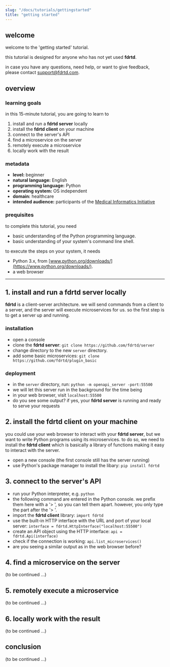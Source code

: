 ```yaml
---
slug: "/docs/tutorials/gettingstarted"
title: "getting started"
---
```


## welcome

welcome to the 'getting started' tutorial.

this tutorial is designed for anyone who has not yet used **fdrtd**.    

in case you have any questions, need help, or want to give feedback, please contact [support@fdrtd.com](mailto:support@fdrtd.com).

## overview

### learning goals

in this 15-minute tutorial, you are going to learn to
1. install and run a **fdrtd server** locally
2. install the **fdrtd client** on your machine
3. connect to the server's API
4. find a microservice on the server
5. remotely execute a microservice
6. locally work with the result

### metadata

* **level:** beginner
* **natural language:** English
* **programming language:** Python
* **operating system:** OS independent
* **domain:** healthcare
* **intended audience:** participants of the [Medical Informatics Initiative](https://www.medizininformatik-initiative.de/en/start)

### prequisites

to complete this tutorial, you need
* basic understanding of the Python programming language.
* basic understanding of your system's command line shell.

to execute the steps on your system, it needs
* Python 3.x, from [www.python.org/downloads/](https://www.python.org/downloads/).
* a web browser

---

## 1. install and run a **fdrtd server** locally

**fdrtd** is a client-server architecture. we will send commands from a client to a server, and the server will execute microservices for us.
so the first step is to get a server up and running.

### installation

* open a console
* clone the **fdrtd server**: `git clone https://github.com/fdrtd/server`
* change directory to the new `server` directory.
* add some basic microservices: `git clone https://github.com/fdrtd/plugin_basic`

### deployment

* in the `server` directory, run: `python -m openapi_server -port:55500`
* we will let this server run in the background for the time being
* in your web browser, visit `localhost:55500`
* do you see some output? if yes, your **fdrtd server** is running and ready to serve your requests

## 2. install the **fdrtd client** on your machine

you could use your web browser to interact with your **fdrtd server**, but we want to write Python programs using its microservices.
to do so, we need to install the **fdrtd client** which is basically a library of functions making it easy to interact with the server.

* open a new console (the first console still has the server running)
* use Python's package manager to install the libary: `pip install fdrtd`

## 3. connect to the server's API

* run your Python interpreter, e.g. `python`
* the following command are entered in the Python console. we prefix them here with a '> ', so you can tell them apart. however, you only type the part after the '> '.
* import the **fdrtd client** library: `import fdrtd`
* use the built-in HTTP interface with the URL and port of your local server: `interface = fdrtd.HttpInterface("localhost:55500")`
* create an API object using the HTTP interface: `api = fdrtd.Api(interface)`
* check if the connection is working: `api.list_microservices()`
* are you seeing a similar output as in the web browser before?

## 4. find a microservice on the server

(to be continued ...)

## 5. remotely execute a microservice

(to be continued ...)

## 6. locally work with the result

(to be continued ...)

## conclusion

(to be continued ...)

